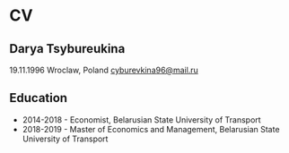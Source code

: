 # CV
## Darya Tsybureukina
19.11.1996
Wroclaw, Poland
cyburevkina96@mail.ru

Education
---
* 2014-2018 - Economist, Belarusian State University of Transport
* 2018-2019 - Master of Economics and Management, Belarusian State University of Transport
